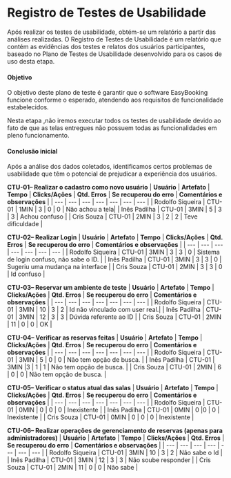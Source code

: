 # Registro de Testes de Usabilidade

Após realizar os testes de usabilidade, obtém-se um relatório a partir das análises realizadas. O Registro de Testes de Usabilidade é um relatório que contém as evidências dos testes e relatos dos usuários participantes, baseado no Plano de Testes de Usabilidade desenvolvido para os casos de uso desta etapa.

#### Objetivo
O objetivo deste plano de teste é garantir que o software EasyBooking funcione conforme o esperado, atendendo aos requisitos de funcionalidade estabelecidos.

Nesta etapa ,não iremos executar todos os testes de usabilidade devido ao fato de que as telas entregues não possuem todas as funcionalidades em pleno funcionamento.

#### Conclusão inicial
Após a análise dos dados coletados, identificamos certos problemas de usabilidade que têm o potencial de prejudicar a experiência dos usuários.

**CTU-01– Realizar o cadastro como novo usuário**
| **Usuário** 	| **Artefato** 	| **Tempo** | **Clicks/Ações** | **Qtd. Erros** | **Se recuperou do erro** | **Comentários e observações** |
| --- 	| --- 	| --- | ---  | --- | --- | --- |
| Rodolfo Siqueira	| CTU-01 	| 1MIN | 3 | 0 | 0 | Não achou a tela|
| Inês Padilha     | CTU-01 	| 3MIN | 5 | 3 | 3 | Achou confuso |
| Cris Souza     	| CTU-01	| 2MIN | 3 | 2 | 2 | Teve dificuldade |

**CTU-02– Realizar Login**
| **Usuário** 	| **Artefato** 	| **Tempo** | **Clicks/Ações** | **Qtd. Erros** | **Se recuperou do erro** | **Comentários e observações** |
| --- 	| --- 	| --- | ---  | --- | --- | --- |
| Rodolfo Siqueira	| CTU-01 	| 3MIN | 3 | 3 | 0 | Sistema de login confuso, não sabe o ID. |
| Inês Padilha     | CTU-01 	| 3MIN | 3 | 3 | 0 | Sugeriu uma mudança na interface |
| Cris Souza     	| CTU-01	| 2MIN | 3 | 3 | 0 | Id confuso |

**CTU-03– Reservar um ambiente de teste**
| **Usuário** 	| **Artefato** 	| **Tempo** | **Clicks/Ações** | **Qtd. Erros** | **Se recuperou do erro** | **Comentários e observações** |
| --- 	| --- 	| --- | ---  | --- | --- | --- |
| Rodolfo Siqueira	| CTU-01 	| 3MIN | 10 | 3 | 2 | Id não vinculado com user real.|
| Inês Padilha     | CTU-01 	| 3MIN | 12 | 3 | 3 | Dúvida referente ao ID |
| Cris Souza     	| CTU-01	| 2MIN | 11 | 0 | 0 | OK |

**CTU-04– Verificar as reservas feitas**
| **Usuário** 	| **Artefato** 	| **Tempo** | **Clicks/Ações** | **Qtd. Erros** | **Se recuperou do erro** | **Comentários e observações** |
| --- 	| --- 	| --- | ---  | --- | --- | --- |
| Rodolfo Siqueira	| CTU-01 	| 3MIN | 5 | 0 | 0 | Não tem opção de busca. |
| Inês Padilha     | CTU-01 	| 3MIN |3 | 1 | 1 | Não tem opção de busca. |
| Cris Souza     	| CTU-01	| 2MIN | 6 | 0 | 0 | Não tem opção de busca. |

**CTU-05– Verificar o status atual das salas**
| **Usuário** 	| **Artefato** 	| **Tempo** | **Clicks/Ações** | **Qtd. Erros** | **Se recuperou do erro** | **Comentários e observações** |
| --- 	| --- 	| --- | ---  | --- | --- | --- |
| Rodolfo Siqueira	| CTU-01 	| 0MIN | 0 | 0 | 0 | Inexistente |
| Inês Padilha     | CTU-01 	| 0MIN | 0 |0 | 0 |  Inexistente |
| Cris Souza     	| CTU-01	| 0MIN | 0 | 0 | 0 |  Inexistente |

**CTU-06– Realizar operações de gerenciamento de reservas (apenas para administradores)**
| **Usuário** 	| **Artefato** 	| **Tempo** | **Clicks/Ações** | **Qtd. Erros** | **Se recuperou do erro** | **Comentários e observações** |
| --- 	| --- 	| --- | ---  | --- | --- | --- |
| Rodolfo Siqueira	| CTU-01 	| 3MIN | 10 | 3 | 2 | Não sabe o Id |
| Inês Padilha     | CTU-01 	| 3MIN | 12 | 3 | 3 | Não soube responder |
| Cris Souza     	| CTU-01	| 2MIN | 11 | 0 | 0 | Não sabe |

